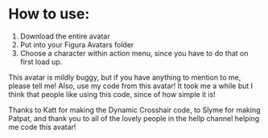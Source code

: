 # How to use:
1. Download the entire avatar
2. Put into your Figura Avatars folder
3. Choose a character within action menu, since you have to do that on first load up.

This avatar is mildly buggy, but if you have anything to mention to me, please tell me!
Also, use my code from this avatar! It took me a while but I think that people like using this code, since of how simple it is!


Thanks to Katt for making the Dynamic Crosshair code, to Slyme for making Patpat, and thank you to all of the lovely people in the hellp channel helping me code this avatar!